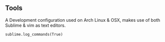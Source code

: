 Tools
-----

A Development configuration used on Arch Linux & OSX, makes use of both Sublime & vim as text editors.

`sublime.log_commands(True)`
